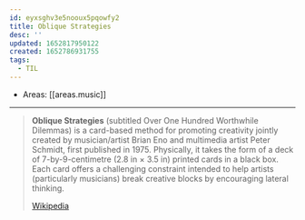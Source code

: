 ```yaml
---
id: eyxsghv3e5nooux5pqowfy2
title: Oblique Strategies
desc: ''
updated: 1652817950122
created: 1652786931755
tags:
  - TIL
---
```


- Areas: [[areas.music]]

---

> **Oblique Strategies** (subtitled Over One Hundred Worthwhile Dilemmas) is a card-based method for promoting creativity jointly created by musician/artist Brian Eno and multimedia artist Peter Schmidt, first published in 1975. Physically, it takes the form of a deck of 7-by-9-centimetre (2.8 in × 3.5 in) printed cards in a black box. Each card offers a challenging constraint intended to help artists (particularly musicians) break creative blocks by encouraging lateral thinking.
>
> [Wikipedia](https://en.wikipedia.org/wiki/Oblique%20Strategies)
